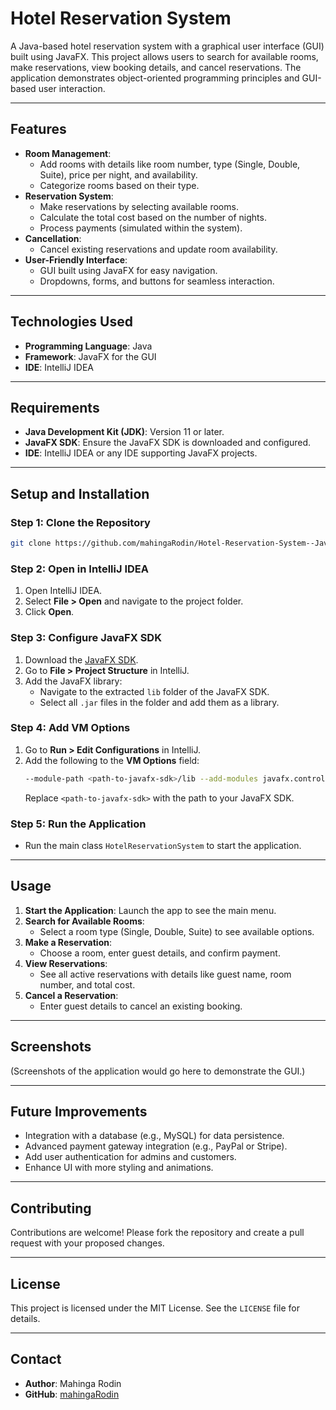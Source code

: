 # **Hotel Reservation System**

A Java-based hotel reservation system with a graphical user interface (GUI) built using JavaFX. This project allows users to search for available rooms, make reservations, view booking details, and cancel reservations. The application demonstrates object-oriented programming principles and GUI-based user interaction.

---

## **Features**
- **Room Management**:
    - Add rooms with details like room number, type (Single, Double, Suite), price per night, and availability.
    - Categorize rooms based on their type.
- **Reservation System**:
    - Make reservations by selecting available rooms.
    - Calculate the total cost based on the number of nights.
    - Process payments (simulated within the system).
- **Cancellation**:
    - Cancel existing reservations and update room availability.
- **User-Friendly Interface**:
    - GUI built using JavaFX for easy navigation.
    - Dropdowns, forms, and buttons for seamless interaction.

---

## **Technologies Used**
- **Programming Language**: Java
- **Framework**: JavaFX for the GUI
- **IDE**: IntelliJ IDEA

---

## **Requirements**
- **Java Development Kit (JDK)**: Version 11 or later.
- **JavaFX SDK**: Ensure the JavaFX SDK is downloaded and configured.
- **IDE**: IntelliJ IDEA or any IDE supporting JavaFX projects.

---

## **Setup and Installation**

### Step 1: Clone the Repository
```bash
git clone https://github.com/mahingaRodin/Hotel-Reservation-System--Java.git
```

### Step 2: Open in IntelliJ IDEA
1. Open IntelliJ IDEA.
2. Select **File > Open** and navigate to the project folder.
3. Click **Open**.

### Step 3: Configure JavaFX SDK
1. Download the [JavaFX SDK](https://openjfx.io/).
2. Go to **File > Project Structure** in IntelliJ.
3. Add the JavaFX library:
    - Navigate to the extracted `lib` folder of the JavaFX SDK.
    - Select all `.jar` files in the folder and add them as a library.

### Step 4: Add VM Options
1. Go to **Run > Edit Configurations** in IntelliJ.
2. Add the following to the **VM Options** field:
   ```bash
   --module-path <path-to-javafx-sdk>/lib --add-modules javafx.controls,javafx.fxml
   ```
   Replace `<path-to-javafx-sdk>` with the path to your JavaFX SDK.

### Step 5: Run the Application
- Run the main class `HotelReservationSystem` to start the application.

---

## **Usage**
1. **Start the Application**: Launch the app to see the main menu.
2. **Search for Available Rooms**:
    - Select a room type (Single, Double, Suite) to see available options.
3. **Make a Reservation**:
    - Choose a room, enter guest details, and confirm payment.
4. **View Reservations**:
    - See all active reservations with details like guest name, room number, and total cost.
5. **Cancel a Reservation**:
    - Enter guest details to cancel an existing booking.

---

## **Screenshots**
(Screenshots of the application would go here to demonstrate the GUI.)

---

## **Future Improvements**
- Integration with a database (e.g., MySQL) for data persistence.
- Advanced payment gateway integration (e.g., PayPal or Stripe).
- Add user authentication for admins and customers.
- Enhance UI with more styling and animations.

---

## **Contributing**
Contributions are welcome! Please fork the repository and create a pull request with your proposed changes.

---

## **License**
This project is licensed under the MIT License. See the `LICENSE` file for details.

---

## **Contact**
- **Author**: Mahinga Rodin
- **GitHub**: [mahingaRodin](https://github.com/mahingaRodin)
